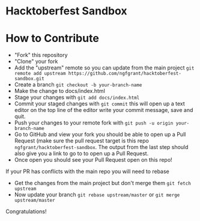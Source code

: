 # Hacktoberfest Sandbox


# How to Contribute

- "Fork" this repository
- "Clone" your fork
- Add the "upstream" remote so you can update from the main project `git remote add upstream https://github.com/ngfgrant/hacktoberfest-sandbox.git`
- Create a branch `git checkout -b your-branch-name`
- Make the change to docs/index.html
- Stage your changes with `git add docs/index.html`
- Commit your staged changes with `git commit` this will open up a text editor on the top line of the editor write your commit message, save and quit.
- Push your changes to your remote fork with `git push -u origin your-branch-name`
- Go to GitHub and view your fork you should be able to open up a Pull Request (make sure the pull request target is this repo `ngfgrant/hacktoberfest-sandbox`. The output from the last step should also give you a link to go to to open up a Pull Request.
- Once open you should see your Pull Request open on this repo!


If your PR has conflicts with the main repo you will need to rebase

- Get the changes from the main project but don't merge them `git fetch upstream`
- Now update your branch `git rebase upstream/master` or `git merge upstream/master`

Congratulations!

